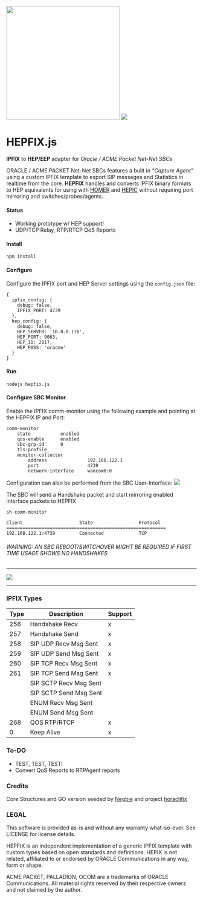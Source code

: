<img src="https://i.imgur.com/scqdu3p.png" width="300">

<img src="http://i.imgur.com/MAPMGfe.png" />

# HEPFIX.js
**IPFIX** to **HEP/EEP**  adapter for *Oracle / ACME Packet Net-Net SBCs*

ORACLE / ACME PACKET Net-Net SBCs features a built in *"Capture Agent"* using a custom IPFIX template to export SIP messages and Statistics in realtime from the core. **HEPFIX** handles and converts IPFIX binary formats to HEP equivalents for using with [HOMER](http://sipcapture.org) and [HEPIC](http://hepic.tel) without requiring port mirroring and switches/probes/agents.

#### Status
* Working prototype w/ HEP support!
* UDP/TCP Relay, RTP/RTCP QoS Reports

#### Install
```
npm install
```
#### Configure
Configure the IPFIX port and HEP Server settings using the ```config.json``` file:
```
{
  ipfix_config: {
    debug: false,
    IPFIX_PORT: 4739
  },
  hep_config: {
    debug: false,
    HEP_SERVER: '10.0.0.176',
    HEP_PORT: 9063,
    HEP_ID: 2017,
    HEP_PASS: 'oracme'
  }
}
```

#### Run
```
nodejs hepfix.js
```

#### Configure SBC Monitor
Enable the IPFIX comm-monitor using the following example and pointing at the HEPFIX IP and Port:
```
comm-monitor
    state           enabled
    qos-enable      enabled
    sbc-grp-id      0
    tls-profile
    monitor-collector
        address               192.168.122.1
        port                  4739
        network-interface     wancom0:0
```

Configuration can also be performed from the SBC User-Interface:
<img src="http://i.imgur.com/Mt00OQb.png">

The SBC will send a Handshake packet and start mirroring enabled interface packets to HEPFIX

```
sh comm-monitor
 
Client                     State                 Protocol
===========================================================
192.168.122.1:4739         Connected             TCP      

```
###### WARNING: AN SBC REBOOT/SWITCHOVER MIGHT BE REQUIRED IF FIRST TIME USAGE SHOWS NO HANDSHAKES

------------------------------

<img src="http://i.imgur.com/Erkji9P.png"/>

------------------------------

### IPFIX Types
|Type   |Description   | Support |
|-- |-- |-- |
| 256 |Handshake Recv | x |
| 257 |Handshake Send | x |
| 258 |SIP UDP Recv Msg Sent | x |
| 259 |SIP UDP Send Msg Sent | x |
| 260 |SIP TCP Recv Msg Sent | x |
| 261 |SIP TCP Send Msg Sent | x |
|   |SIP SCTP Recv Msg Sent |   |
|   |SIP SCTP Send Msg Sent |   |
|   |ENUM Recv Msg Sent |   |
|   |ENUM Send Msg Sent |   |
| 268 |QOS RTP/RTCP | x |
|   0 |Keep Alive | x |


### To-DO
* TEST, TEST, TEST!
* Convert QoS Reports to RTPAgent reports

### Credits
Core Structures and GO version seeded by [Negbie](https://github.com/negbie) and project [horaclifix](https://github.com/negbie/horaclifix)

### LEGAL
This software is provided as-is and without any warranty what-so-ever. See LICENSE for license details.

HEPFIX is an independent implementation of a generic IPFIX template with custom types based on open standards and definitions. HEPIX is not related, affiliated to or endorsed by ORACLE Communications in any way, form or shape. 

ACME PACKET, PALLADION, OCOM are a trademarks of ORACLE Communications. All material rights reserved by their respective owners and not claimed by the author. 
